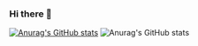 ### Hi there 👋
[![Anurag's GitHub stats](https://github-readme-stats.vercel.app/api?username=RIMCHU)](https://github.com/anuraghazra/github-readme-stats)
![Anurag's GitHub stats](https://github-readme-stats.vercel.app/api?username=RIMCHU&count_private=true)
<!--
**RIMECHU/RIMECHU** is a ✨ _special_ ✨ repository because its `README.md` (this file) appears on your GitHub profile.

Here are some ideas to get you started:

- 🔭 I’m currently working on ...
- 🌱 I’m currently learning ...
- 👯 I’m looking to collaborate on ...
- 🤔 I’m looking for help with ...
- 💬 Ask me about ...
- 📫 How to reach me: ...
- 😄 Pronouns: ...
- ⚡ Fun fact: ...
-->
